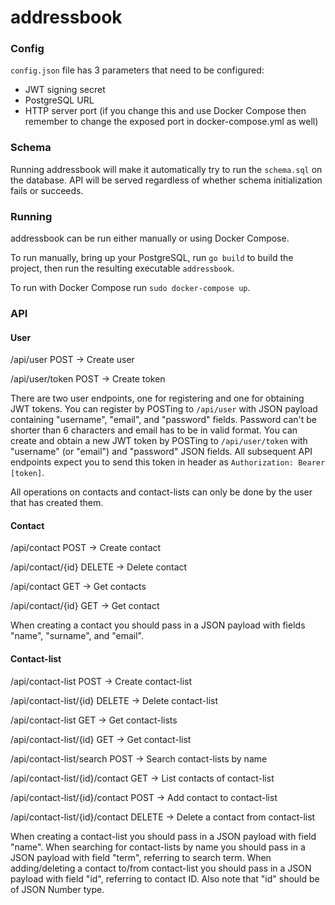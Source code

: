 # addressbook
### Config
`config.json` file has 3 parameters that need to be configured:
- JWT signing secret
- PostgreSQL URL
- HTTP server port (if you change this and use Docker Compose then remember to change the exposed port in docker-compose.yml as well)

### Schema
Running addressbook will make it automatically try to run the `schema.sql` on the database. API will be served regardless of whether schema initialization fails or succeeds.

### Running
addressbook can be run either manually or using Docker Compose.

To run manually, bring up your PostgreSQL, run `go build` to build the project, then run the resulting executable `addressbook`.

To run with Docker Compose run `sudo docker-compose up`.

### API
#### User
/api/user POST -> Create user

/api/user/token POST -> Create token


There are two user endpoints, one for registering and one for obtaining JWT tokens.
You can register by POSTing to `/api/user` with JSON payload containing "username", "email", and "password" fields. Password can't be shorter than 6 characters and email has to be in valid format.
You can create and obtain a new JWT token by POSTing to `/api/user/token` with "username" (or "email") and "password" JSON fields. All subsequent API endpoints expect you to send this token in header as `Authorization: Bearer [token]`.


All operations on contacts and contact-lists can only be done by the user that has created them.

#### Contact
/api/contact POST -> Create contact

/api/contact/{id} DELETE -> Delete contact

/api/contact GET -> Get contacts

/api/contact/{id} GET -> Get contact


When creating a contact you should pass in a JSON payload with fields "name", "surname", and "email".

#### Contact-list
/api/contact-list POST -> Create contact-list

/api/contact-list/{id} DELETE -> Delete contact-list

/api/contact-list GET -> Get contact-lists

/api/contact-list/{id} GET -> Get contact-list

/api/contact-list/search POST -> Search contact-lists by name

/api/contact-list/{id}/contact GET -> List contacts of contact-list

/api/contact-list/{id}/contact POST -> Add contact to contact-list

/api/contact-list/{id}/contact DELETE -> Delete a contact from contact-list


When creating a contact-list you should pass in a JSON payload with field "name".
When searching for contact-lists by name you should pass in a JSON payload with field "term", referring to search term.
When adding/deleting a contact to/from contact-list you should pass in a JSON payload with field "id", referring to contact ID. Also note that "id" should be of JSON Number type.
